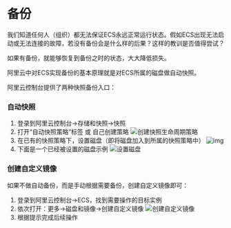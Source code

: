 # 备份

我们知道任何人（组织）都无法保证ECS永远正常运行状态。假如ECS出现无法启动或无法连接的故障，若没有备份会是什么样的后果？这样的教训是否值得尝试？

如果有备份，就能够恢复到备份之时的状态，大大降低损失。

阿里云中对ECS实现备份的基本原理就是对ECS所属的磁盘做自动快照。

阿里云控制台提供了两种快照备份入口：


### 自动快照

1. 登录到阿里云控制台->存储和快照->快照
2. 打开“自动快照策略”标签 或 自己创建策略
    ![创建快照生命周期策略](https://libs.websoft9.com/Websoft9/DocsPicture/zh/aliyun/aliyun-snapshotstart-websoft9.png)
3. 在已有的快照策略下，设置磁盘（即将磁盘加入到所属的快照策略中）
   ![img](https://libs.websoft9.com/Websoft9/DocsPicture/zh/aliyun/aliyun-snapshotconf-websoft9.png)
4. 下面是一个已经被设置的磁盘示例
    ![设置磁盘](https://libs.websoft9.com/Websoft9/DocsPicture/zh/aliyun/aliyun-snapshotsetdisk-websoft9.png)

### 创建自定义镜像

如果不做自动备份，而是手动根据需要备份，创建自定义镜像即可：

1. 登录到阿里云控制台->ECS，找到需要操作的目标实例
2. 依次打开：更多->磁盘和镜像->创建自定义镜像
   ![创建自定义镜像](https://libs.websoft9.com/Websoft9/DocsPicture/zh/aliyun/aliyun-createimage-websoft9.png)
3. 根据提示完成后续操作